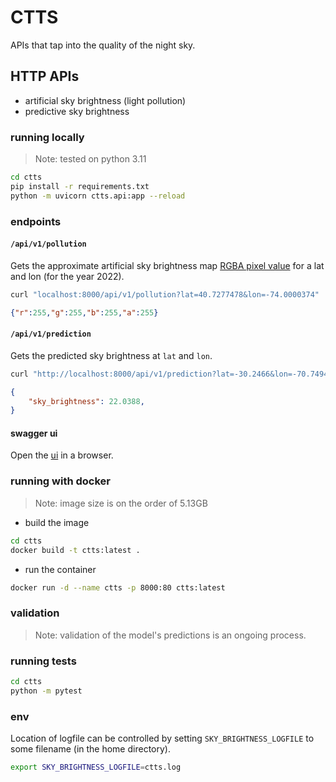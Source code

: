 # CTTS

APIs that tap into the quality of the night sky.

## HTTP APIs

- artificial sky brightness (light pollution)
- predictive sky brightness

### running locally

> Note: tested on python 3.11

```sh
cd ctts
pip install -r requirements.txt
python -m uvicorn ctts.api:app --reload
```

### endpoints

#### `/api/v1/pollution`

Gets the approximate artificial sky brightness map [RGBA pixel value](https://djlorenz.github.io/astronomy/lp2022/colors.html) for a lat and lon (for the year 2022).

```sh
curl "localhost:8000/api/v1/pollution?lat=40.7277478&lon=-74.0000374"
```

```json
{"r":255,"g":255,"b":255,"a":255}
```

#### `/api/v1/prediction`

Gets the predicted sky brightness at `lat` and `lon`.

```sh
curl "http://localhost:8000/api/v1/prediction?lat=-30.2466&lon=-70.7494"

```

```json
{
	"sky_brightness": 22.0388,
}
```


#### swagger ui

Open the [ui](http://localhost:8000/docs) in a browser.

### running with docker

> Note: image size is on the order of 5.13GB

- build the image

```sh
cd ctts
docker build -t ctts:latest .
```

- run the container

```sh
docker run -d --name ctts -p 8000:80 ctts:latest
```

### validation

> Note: validation of the model's predictions is an ongoing process.

### running tests

```sh
cd ctts
python -m pytest
```

### env

Location of logfile can be controlled by setting `SKY_BRIGHTNESS_LOGFILE` to
some filename (in the home directory).

```sh
export SKY_BRIGHTNESS_LOGFILE=ctts.log
```
